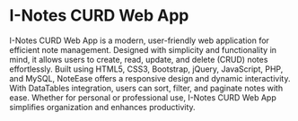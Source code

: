 # I-Notes CURD Web App 
  I-Notes CURD Web App is a modern, user-friendly web application for efficient note management. Designed with simplicity and functionality in mind, it allows users to create, read, update, and delete (CRUD) notes effortlessly. Built using HTML5, CSS3, Bootstrap, jQuery, JavaScript, PHP, and MySQL, NoteEase offers a responsive design and dynamic interactivity. With DataTables integration, users can sort, filter, and paginate notes with ease. Whether for personal or professional use, I-Notes CURD Web App simplifies organization and enhances productivity.
